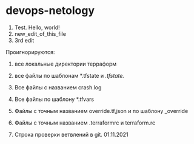 # devops-netology


1. Test. Hello, world!
2. new_edit_of_this_file
3. 3rd edit






Проигнорируются: 

1) все локальные директории терраформ

2) все файлы по шаблонам *.tfstate и *.tfstate.*

3) Все файлы с названием crash.log

4) Все файлы по шаблону *.tfvars

5) Файлы с точным названием override.tf,json и по шаблону _override

6) Файлы с точным названием .terraformrc и terraform.rc
7) Строка проверки ветвлений в git. 01.11.2021
